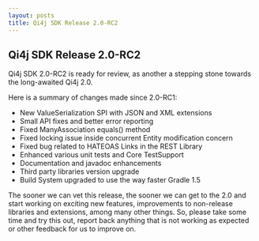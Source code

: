 ```yaml
---
layout: posts
title: Qi4j SDK Release 2.0-RC2
---
```

## Qi4j SDK Release 2.0-RC2

Qi4j SDK 2.0-RC2 is ready for review, as another a stepping stone towards
the long-awaited Qi4j 2.0.

Here is a summary of changes made since 2.0-RC1:

- New ValueSerialization SPI with JSON and XML extensions
- Small API fixes and better error reporting
- Fixed ManyAssociation equals() method
- Fixed locking issue inside concurrent Entity modification concern
- Fixed bug related to HATEOAS Links in the REST Library
- Enhanced various unit tests and Core TestSupport
- Documentation and javadoc enhancements
- Third party libraries version upgrade
- Build System upgraded to use the way faster Gradle 1.5 

The sooner we can vet this release, the sooner we can get to the 2.0 
and start working on exciting new features, improvements to
non-release libraries and extensions, among many other things. So, 
please take some time and try this out, report back anything that is
not working as expected or other feedback for us to improve on. 

